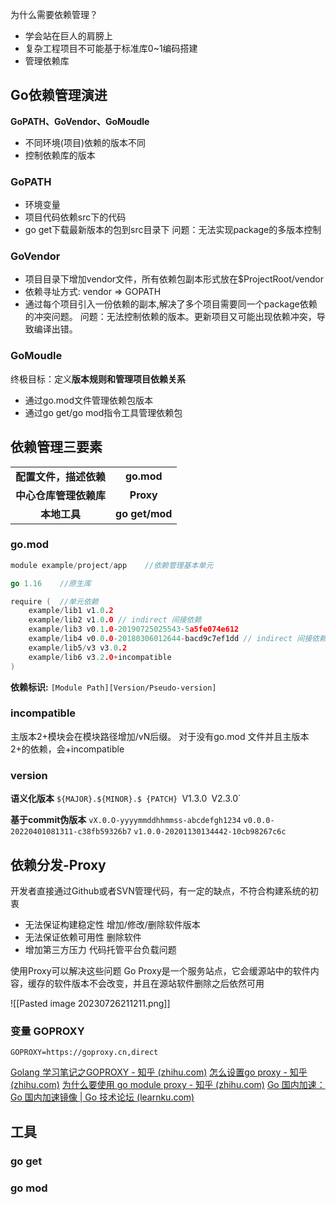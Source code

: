 为什么需要依赖管理？
- 学会站在巨人的肩膀上
- 复杂工程项目不可能基于标准库0~1编码搭建
- 管理依赖库

## Go依赖管理演进
**GoPATH、GoVendor、GoMoudle**
- 不同环境(项目)依赖的版本不同
- 控制依赖库的版本

### GoPATH
- 环境变量
- 项目代码依赖src下的代码
- go get下载最新版本的包到src目录下
问题：无法实现package的多版本控制
### GoVendor
- 项目目录下增加vendor文件，所有依赖包副本形式放在$ProjectRoot/vendor
- 依赖寻址方式: vendor => GOPATH
- 通过每个项目引入一份依赖的副本,解决了多个项目需要同一个package依赖的冲突问题。
问题：无法控制依赖的版本。更新项目又可能出现依赖冲突，导致编译出错。
### GoMoudle
终极目标：定义**版本规则和管理项目依赖关系**
- 通过go.mod文件管理依赖包版本
- 通过go get/go mod指令工具管理依赖包

## 依赖管理三要素

| | |
|:-:|:-:|
| **配置文件，描述依赖** | **go.mod** |
| **中心仓库管理依赖库** | **Proxy** |
| **本地工具** | **go get/mod** |

### go.mod
```Go
module example/project/app    //依赖管理基本单元

go 1.16    //原生库

require (  //单元依赖
	example/lib1 v1.0.2
	example/lib2 v1.0.0 // indirect 间接依赖
	example/lib3 v0.1.0-20190725025543-5a5fe074e612
	example/lib4 v0.0.0-20180306012644-bacd9c7ef1dd // indirect 间接依赖
	example/lib5/v3 v3.0.2
	example/lib6 v3.2.0+incompatible
)
```

**依赖标识:** `[Module Path][Version/Pseudo-version]`
### incompatible
主版本2+模块会在模块路径增加/vN后缀。
对于没有go.mod 文件并且主版本2+的依赖，会+incompatible

### version
**语义化版本**
`${MAJOR}.${MINOR}.$ {PATCH}
`V1.3.0`
`V2.3.0`

**基于commit伪版本**
`vX.0.O-yyyymmddhhmmss-abcdefgh1234`
`v0.0.0-20220401081311-c38fb59326b7`
`v1.0.0-20201130134442-10cb98267c6c`

## 依赖分发-Proxy
开发者直接通过Github或者SVN管理代码，有一定的缺点，不符合构建系统的初衷
- 无法保证构建稳定性
	增加/修改/删除软件版本
- 无法保证依赖可用性
	删除软件
- 增加第三方压力
	代码托管平台负载问题

使用Proxy可以解决这些问题
Go Proxy是一个服务站点，它会缓源站中的软件内容，缓存的软件版本不会改变，并且在源站软件删除之后依然可用

![[Pasted image 20230726211211.png]]
### 变量 GOPROXY
```text
GOPROXY=https://goproxy.cn,direct
```
[Golang 学习笔记之GOPROXY - 知乎 (zhihu.com)](https://zhuanlan.zhihu.com/p/428402532)
[怎么设置go proxy - 知乎 (zhihu.com)](https://zhuanlan.zhihu.com/p/625624933)
[为什么要使用 go module proxy - 知乎 (zhihu.com)](https://zhuanlan.zhihu.com/p/357963437)
[Go 国内加速：Go 国内加速镜像 | Go 技术论坛 (learnku.com)](https://learnku.com/go/wikis/38122)
## 工具
### go get
### go mod